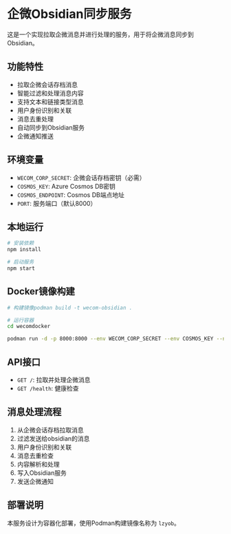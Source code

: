 # 企微Obsidian同步服务

这是一个实现拉取企微消息并进行处理的服务，用于将企微消息同步到Obsidian。

## 功能特性

- 拉取企微会话存档消息
- 智能过滤和处理消息内容
- 支持文本和链接类型消息
- 用户身份识别和关联
- 消息去重处理
- 自动同步到Obsidian服务
- 企微通知推送

## 环境变量

- `WECOM_CORP_SECRET`: 企微会话存档密钥（必需）
- `COSMOS_KEY`: Azure Cosmos DB密钥
- `COSMOS_ENDPOINT`: Cosmos DB端点地址
- `PORT`: 服务端口（默认8000）

## 本地运行

```bash
# 安装依赖
npm install

# 启动服务
npm start
```

## Docker镜像构建

```bash
# 构建镜像podman build -t wecom-obsidian .

# 运行容器
cd wecomdocker

podman run -d -p 8000:8000 --env WECOM_CORP_SECRET --env COSMOS_KEY --name wecom-sync wecom-obsidian
```

## API接口

- `GET /`: 拉取并处理企微消息
- `GET /health`: 健康检查

## 消息处理流程

1. 从企微会话存档拉取消息
2. 过滤发送给obsidian的消息
3. 用户身份识别和关联
4. 消息去重检查
5. 内容解析和处理
6. 写入Obsidian服务
7. 发送企微通知

## 部署说明

本服务设计为容器化部署，使用Podman构建镜像名称为 `lzyob`。
